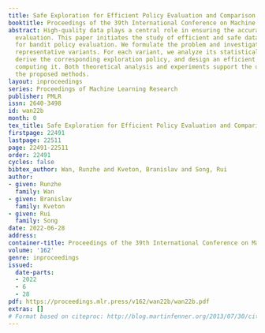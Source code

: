 ```yaml
---
title: Safe Exploration for Efficient Policy Evaluation and Comparison
booktitle: Proceedings of the 39th International Conference on Machine Learning
abstract: High-quality data plays a central role in ensuring the accuracy of policy
  evaluation. This paper initiates the study of efficient and safe data collection
  for bandit policy evaluation. We formulate the problem and investigate its several
  representative variants. For each variant, we analyze its statistical properties,
  derive the corresponding exploration policy, and design an efficient algorithm for
  computing it. Both theoretical analysis and experiments support the usefulness of
  the proposed methods.
layout: inproceedings
series: Proceedings of Machine Learning Research
publisher: PMLR
issn: 2640-3498
id: wan22b
month: 0
tex_title: Safe Exploration for Efficient Policy Evaluation and Comparison
firstpage: 22491
lastpage: 22511
page: 22491-22511
order: 22491
cycles: false
bibtex_author: Wan, Runzhe and Kveton, Branislav and Song, Rui
author:
- given: Runzhe
  family: Wan
- given: Branislav
  family: Kveton
- given: Rui
  family: Song
date: 2022-06-28
address:
container-title: Proceedings of the 39th International Conference on Machine Learning
volume: '162'
genre: inproceedings
issued:
  date-parts:
  - 2022
  - 6
  - 28
pdf: https://proceedings.mlr.press/v162/wan22b/wan22b.pdf
extras: []
# Format based on citeproc: http://blog.martinfenner.org/2013/07/30/citeproc-yaml-for-bibliographies/
---
```

